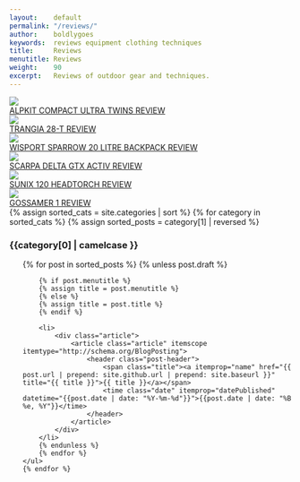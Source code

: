 ```yaml
---
layout:    default
permalink: "/reviews/"
author:    boldlygoes
keywords:  reviews equipment clothing techniques
title:     Reviews
menutitle: Reviews
weight:    90
excerpt:   Reviews of outdoor gear and techniques.
---
```


<div class="tile-wrap no-touch">
    <div class="tile">
      <div class="boxInner">
        <a href="{{ site.github.url }}/reviews/compact-ultra-twins"><img src="{{ site.github.url }}/media/img/tiles/tile-twins.jpg" /></a>
        <div class="titleBox"><a href="{{ site.github.url }}/reviews/compact-ultra-twins">ALPKIT COMPACT ULTRA TWINS REVIEW</a></div>
      </div>
    </div>
    <div class="tile">
      <div class="boxInner">
        <a href="{{ site.github.url }}/reviews/trangia-28t-review"><img src="{{ site.github.url }}/media/img/tiles/tile-28t.jpg" /></a>
        <div class="titleBox"><a href="{{ site.github.url }}/reviews/trangia-28t-review">TRANGIA 28-T REVIEW</a></div>
      </div>
    </div>
    <div class="tile">
      <div class="boxInner">
        <a href="{{ site.github.url }}/reviews/sparrow-review"><img src="{{ site.github.url }}/media/img/tiles/tile-sparrow.jpg" /></a>
        <div class="titleBox"><a href="{{ site.github.url }}/reviews/sparrow-review">WISPORT SPARROW 20 LITRE BACKPACK REVIEW</a></div>
      </div>
    </div>
    <div class="tile">
      <div class="boxInner">
        <a href="{{ site.github.url }}/reviews/delta-gtx-review"><img src="{{ site.github.url }}/media/img/tiles/tile-deltagtx.jpg" /></a>
        <div class="titleBox"><a href="{{ site.github.url }}/reviews/delta-gtx-review">SCARPA DELTA GTX ACTIV REVIEW</a></div>
      </div>
    </div>
    <div class="tile">
      <div class="boxInner">
        <a href="{{ site.github.url }}/reviews/sunix-review"><img src="{{ site.github.url }}/media/img/tiles/tile-sunix.jpg" /></a>
        <div class="titleBox"><a href="{{ site.github.url }}/reviews/sunix-review">SUNIX 120 HEADTORCH REVIEW</a></div>
      </div>
    </div>
    <div class="tile">
      <div class="boxInner">
        <a href="{{ site.github.url }}/reviews/gossamer-review"><img src="{{ site.github.url }}/media/img/tiles/tile-gossamer.jpg" /></a>
        <div class="titleBox"><a href="{{ site.github.url }}/reviews/gossamer-review">GOSSAMER 1 REVIEW</a></div>
      </div>
    </div>
</div>

<div>
{% assign sorted_cats = site.categories | sort %}
    {% for category in sorted_cats %}
    {% assign sorted_posts = category[1] | reversed %}
    <h3 id="{{category[0] | uri_escape | downcase | slugify }}">{{category[0] | camelcase }}</h3>
    <ul class="category {{category[0] | uri_escape | downcase | slugify}}">  
        {% for post in sorted_posts %}
        {% unless post.draft %}

        {% if post.menutitle %}
        {% assign title = post.menutitle %}
        {% else %}
        {% assign title = post.title %}
        {% endif %}

        <li>
            <div class="article">
                <article class="article" itemscope itemtype="http://schema.org/BlogPosting">
                    <header class="post-header">
                        <span class="title"><a itemprop="name" href="{{ post.url | prepend: site.github.url | prepend: site.baseurl }}" title="{{ title }}">{{ title }}</a></span>
                        <time class="date" itemprop="datePublished" datetime="{{post.date | date: "%Y-%m-%d"}}">{{post.date | date: "%B %e, %Y"}}</time>
                    </header>
                </article>
            </div>
        </li>
        {% endunless %}
        {% endfor %}
    </ul>
    {% endfor %}
</div>